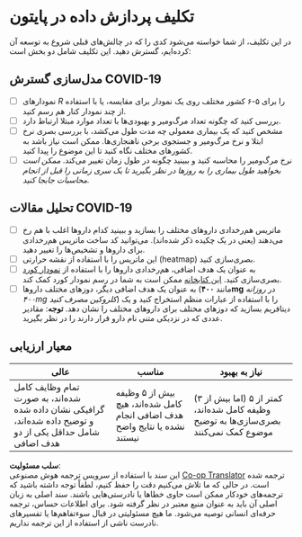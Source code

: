 <!--
CO_OP_TRANSLATOR_METADATA:
{
  "original_hash": "dc8f035ce92e4eaa078ab19caa68267a",
  "translation_date": "2025-08-24T21:09:18+00:00",
  "source_file": "2-Working-With-Data/07-python/assignment.md",
  "language_code": "fa"
}
-->
# تکلیف پردازش داده در پایتون

در این تکلیف، از شما خواسته می‌شود کدی را که در چالش‌های قبلی شروع به توسعه آن کرده‌ایم، گسترش دهید. این تکلیف شامل دو بخش است:

## مدل‌سازی گسترش COVID-19

 - [ ] نمودارهای *R* را برای ۵-۶ کشور مختلف روی یک نمودار برای مقایسه، یا با استفاده از چند نمودار کنار هم رسم کنید.
 - [ ] بررسی کنید که چگونه تعداد مرگ‌ومیر و بهبودی‌ها با تعداد موارد مبتلا ارتباط دارد.
 - [ ] مشخص کنید که یک بیماری معمولی چه مدت طول می‌کشد، با بررسی بصری نرخ ابتلا و نرخ مرگ‌ومیر و جستجوی برخی ناهنجاری‌ها. ممکن است نیاز باشد به کشورهای مختلف نگاه کنید تا این موضوع را پیدا کنید.
 - [ ] نرخ مرگ‌ومیر را محاسبه کنید و ببینید چگونه در طول زمان تغییر می‌کند. *ممکن است بخواهید طول بیماری را به روزها در نظر بگیرید تا یک سری زمانی را قبل از انجام محاسبات جابجا کنید.*

## تحلیل مقالات COVID-19

- [ ] ماتریس هم‌رخدادی داروهای مختلف را بسازید و ببینید کدام داروها اغلب با هم رخ می‌دهند (یعنی در یک چکیده ذکر شده‌اند). می‌توانید کد ساخت ماتریس هم‌رخدادی برای داروها و تشخیص‌ها را تغییر دهید.
- [ ] این ماتریس را با استفاده از نقشه حرارتی (heatmap) بصری‌سازی کنید.
- [ ] به عنوان یک هدف اضافی، هم‌رخدادی داروها را با استفاده از [نمودار کورد](https://en.wikipedia.org/wiki/Chord_diagram) بصری‌سازی کنید. [این کتابخانه](https://pypi.org/project/chord/) ممکن است به شما در رسم نمودار کورد کمک کند.
- [ ] به عنوان یک هدف اضافی دیگر، دوزهای مختلف داروها (مانند **۴۰۰mg** در *روزانه ۴۰۰mg کلروکین مصرف کنید*) را با استفاده از عبارات منظم استخراج کنید و یک دیتافریم بسازید که دوزهای مختلف برای داروهای مختلف را نشان دهد. **توجه**: مقادیر عددی که در نزدیکی متنی نام دارو قرار دارند را در نظر بگیرید.

## معیار ارزیابی

عالی | مناسب | نیاز به بهبود
--- | --- | -- |
تمام وظایف کامل شده‌اند، به صورت گرافیکی نشان داده شده و توضیح داده شده‌اند، شامل حداقل یکی از دو هدف اضافی | بیش از ۵ وظیفه کامل شده‌اند، هیچ هدف اضافی انجام نشده یا نتایج واضح نیستند | کمتر از ۵ (اما بیش از ۳) وظیفه کامل شده‌اند، بصری‌سازی‌ها به توضیح موضوع کمک نمی‌کنند

**سلب مسئولیت**:  
این سند با استفاده از سرویس ترجمه هوش مصنوعی [Co-op Translator](https://github.com/Azure/co-op-translator) ترجمه شده است. در حالی که ما تلاش می‌کنیم دقت را حفظ کنیم، لطفاً توجه داشته باشید که ترجمه‌های خودکار ممکن است حاوی خطاها یا نادرستی‌هایی باشند. سند اصلی به زبان اصلی آن باید به عنوان منبع معتبر در نظر گرفته شود. برای اطلاعات حساس، ترجمه حرفه‌ای انسانی توصیه می‌شود. ما هیچ مسئولیتی در قبال سوءتفاهم‌ها یا تفسیرهای نادرست ناشی از استفاده از این ترجمه نداریم.